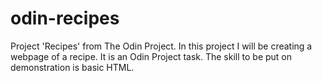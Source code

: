 # odin-recipes
Project 'Recipes' from The Odin Project.
In this project I will be creating a webpage of a recipe. It is an Odin Project task.
The skill to be put on demonstration is basic HTML.  